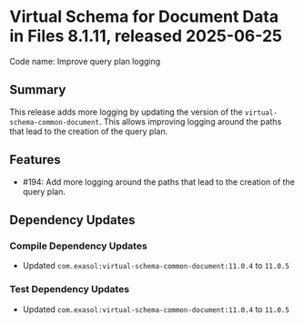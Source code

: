 # Virtual Schema for Document Data in Files 8.1.11, released 2025-06-25

Code name: Improve query plan logging

## Summary

This release adds more logging by updating the version of the `virtual-schema-common-document`. This allows improving logging around the paths that lead to the creation of the query plan.

## Features

* #194: Add more logging around the paths that lead to the creation of the query plan.

## Dependency Updates

### Compile Dependency Updates

* Updated `com.exasol:virtual-schema-common-document:11.0.4` to `11.0.5`

### Test Dependency Updates

* Updated `com.exasol:virtual-schema-common-document:11.0.4` to `11.0.5`